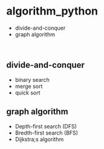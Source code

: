 # algorithm_python
- divide-and-conquer
- graph algorithm
<br/>


## divide-and-conquer
- binary search
- merge sort
- quick sort

## graph algorithm
- Depth-first search (DFS)
- Bredth-first search (BFS)
- Dijkstra;s algorithm
